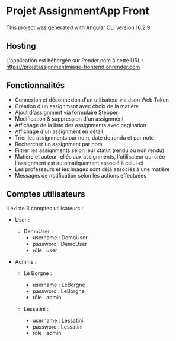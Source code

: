 # Projet AssignmentApp Front

This project was generated with [Angular CLI](https://github.com/angular/angular-cli) version 16.2.9.

## Hosting
L'application est hébergée sur Render.com à cette URL : <br>https://projetassignmentmiage-frontend.onrender.com<br>

## Fonctionnalités

- Connexion et déconnexion d'un utilisateur via Json Web Token
- Création d'un assignment avec choix de la matière
- Ajout d'assignment via formulaire Stepper
- Modification & suppression d'un assignment
- Affichage de la liste des assignments avec pagination
- Affichage d'un assignment en détail
- Trier les assignments par nom, date de rendu et par note
- Rechercher un assignment par nom
- Filtrer les assignments selon leur statut (rendu ou non rendu)
- Matière et auteur reliés aux assignments, l'utilisateur qui crée l'assignment est automatiquement associé à celui-ci
- Les professeurs et les images sont déjà associés à une matière
- Messages de notification selon les actions effectuées

## Comptes utilisateurs
Il existe 3 comptes utilisateurs :
- User :
  - DemoUser : 
    - username : DemoUser 
    - password : DemoUser
    - rôle : user

- Admins :
  - Le Borgne : 
    - username : LeBorgne 
    - password : LeBorgne
    - rôle : admin 
  
  - Lessatini : 
    - username : Lessatini 
    - password : Lessatini
    - rôle : admin
